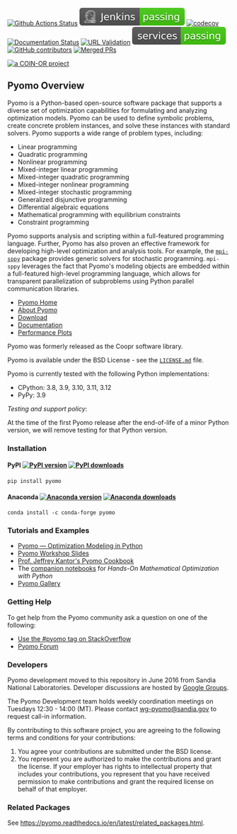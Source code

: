 [![Github Actions Status](https://github.com/Pyomo/pyomo/workflows/GitHub%20CI/badge.svg?event=push)](https://github.com/Pyomo/pyomo/actions?query=event%3Apush+workflow%3A%22GitHub+CI%22)
[![Jenkins Status](https://github.com/Pyomo/jenkins-status/blob/main/pyomo_main.svg)](https://pyomo-jenkins.sandia.gov/)
[![codecov](https://codecov.io/gh/Pyomo/pyomo/branch/main/graph/badge.svg)](https://codecov.io/gh/Pyomo/pyomo)
[![Documentation Status](https://readthedocs.org/projects/pyomo/badge/?version=latest)](http://pyomo.readthedocs.org/en/latest/)
[![URL Validation](https://github.com/Pyomo/pyomo/actions/workflows/url_check.yml/badge.svg?branch=main)](https://github.com/Pyomo/pyomo/actions/workflows/url_check.yml)
[![Build services](https://github.com/Pyomo/jenkins-status/blob/main/pyomo_services.svg)](https://pyomo-jenkins.sandia.gov/)
[![GitHub contributors](https://img.shields.io/github/contributors/pyomo/pyomo.svg)](https://github.com/pyomo/pyomo/graphs/contributors)
[![Merged PRs](https://img.shields.io/github/issues-pr-closed-raw/pyomo/pyomo.svg?label=merged+PRs)](https://github.com/pyomo/pyomo/pulls?q=is:pr+is:merged)

[![a COIN-OR project](https://www.coin-or.org/GitHub/coin-or-badge.png)](https://www.coin-or.org)

## Pyomo Overview

Pyomo is a Python-based open-source software package that supports a
diverse set of optimization capabilities for formulating and analyzing
optimization models. Pyomo can be used to define symbolic problems,
create concrete problem instances, and solve these instances with
standard solvers. Pyomo supports a wide range of problem types,
including:

 -  Linear programming
 -  Quadratic programming
 -  Nonlinear programming
 -  Mixed-integer linear programming
 -  Mixed-integer quadratic programming
 -  Mixed-integer nonlinear programming
 -  Mixed-integer stochastic programming
 -  Generalized disjunctive programming
 -  Differential algebraic equations
 -  Mathematical programming with equilibrium constraints
 -  Constraint programming

Pyomo supports analysis and scripting within a full-featured programming
language. Further, Pyomo has also proven an effective framework for
developing high-level optimization and analysis tools.  For example, the
[`mpi-sppy`](https://github.com/Pyomo/mpi-sppy) package provides generic
solvers for stochastic programming. `mpi-sppy` leverages the fact that
Pyomo's modeling objects are embedded within a full-featured high-level
programming language, which allows for transparent parallelization of
subproblems using Python parallel communication libraries.

* [Pyomo Home](http://www.pyomo.org)
* [About Pyomo](http://www.pyomo.org/about)
* [Download](http://www.pyomo.org/installation/)
* [Documentation](http://www.pyomo.org/documentation/)
* [Performance Plots](https://pyomo.github.io/performance/)

Pyomo was formerly released as the Coopr software library.

Pyomo is available under the BSD License - see the 
[`LICENSE.md`](https://github.com/Pyomo/pyomo/blob/main/LICENSE.md) file.

Pyomo is currently tested with the following Python implementations:

* CPython: 3.8, 3.9, 3.10, 3.11, 3.12
* PyPy: 3.9

_Testing and support policy_:

At the time of the first Pyomo release after the end-of-life of a minor Python
version, we will remove testing for that Python version.

### Installation

#### PyPI [![PyPI version](https://img.shields.io/pypi/v/pyomo.svg?maxAge=3600)](https://pypi.org/project/Pyomo/) [![PyPI downloads](https://img.shields.io/pypi/dm/pyomo.svg?maxAge=21600)](https://pypistats.org/packages/pyomo)

    pip install pyomo

#### Anaconda [![Anaconda version](https://anaconda.org/conda-forge/pyomo/badges/version.svg)](https://anaconda.org/conda-forge/pyomo) [![Anaconda downloads](https://anaconda.org/conda-forge/pyomo/badges/downloads.svg)](https://anaconda.org/conda-forge/pyomo)

    conda install -c conda-forge pyomo

### Tutorials and Examples

* [Pyomo — Optimization Modeling in Python](https://link.springer.com/book/10.1007/978-3-030-68928-5)
* [Pyomo Workshop Slides](https://github.com/Pyomo/pyomo-tutorials/blob/main/Pyomo-Workshop-December-2023.pdf)
* [Prof. Jeffrey Kantor's Pyomo Cookbook](https://jckantor.github.io/ND-Pyomo-Cookbook/)
* The [companion notebooks](https://mobook.github.io/MO-book/intro.html)
  for *Hands-On Mathematical Optimization with Python*
* [Pyomo Gallery](https://github.com/Pyomo/PyomoGallery)

### Getting Help

To get help from the Pyomo community ask a question on one of the following:
* [Use the #pyomo tag on StackOverflow](https://stackoverflow.com/questions/ask?tags=pyomo)
* [Pyomo Forum](https://groups.google.com/forum/?hl=en#!forum/pyomo-forum)

### Developers

Pyomo development moved to this repository in June 2016 from
Sandia National Laboratories. Developer discussions are hosted by
[Google Groups](https://groups.google.com/forum/#!forum/pyomo-developers).

The Pyomo Development team holds weekly coordination meetings on
Tuesdays 12:30 - 14:00 (MT).  Please contact wg-pyomo@sandia.gov to
request call-in information.

By contributing to this software project, you are agreeing to the
following terms and conditions for your contributions:

1. You agree your contributions are submitted under the BSD license. 
2. You represent you are authorized to make the contributions and grant
   the license. If your employer has rights to intellectual property that
   includes your contributions, you represent that you have received
   permission to make contributions and grant the required license on
   behalf of that employer.


### Related Packages

See https://pyomo.readthedocs.io/en/latest/related_packages.html.
